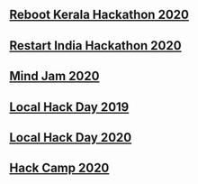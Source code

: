 ## [Reboot Kerala Hackathon 2020](https://github.com/itexpert2572000/Cyberdome/blob/master/Certificates/Reboot%20Kerala.jpeg)
## [Restart India Hackathon 2020](https://github.com/itexpert2572000/Cyberdome/blob/master/Certificates/Restart%20India%20Anas.jpeg)
## [Mind Jam 2020](https://github.com/itexpert2572000/Cyberdome/blob/master/Certificates/Mind%20Jam.jpeg)
## [Local Hack Day 2019](https://github.com/itexpert2572000/Cyberdome/blob/master/Certificates/Local%20Hack%20Day%201.jpg)
## [Local Hack Day 2020](https://github.com/itexpert2572000/Cyberdome/blob/master/Certificates/Local%20Hack%20Day%202.jpg)
## [Hack Camp 2020](https://github.com/itexpert2572000/Cyberdome/blob/master/Certificates/Hack%20Camp.jpg)
